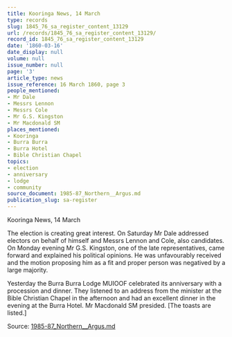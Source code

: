 ```yaml
---
title: Kooringa News, 14 March
type: records
slug: 1845_76_sa_register_content_13129
url: /records/1845_76_sa_register_content_13129/
record_id: 1845_76_sa_register_content_13129
date: '1860-03-16'
date_display: null
volume: null
issue_number: null
page: '3'
article_type: news
issue_reference: 16 March 1860, page 3
people_mentioned:
- Mr Dale
- Messrs Lennon
- Messrs Cole
- Mr G.S. Kingston
- Mr Macdonald SM
places_mentioned:
- Kooringa
- Burra Burra
- Burra Hotel
- Bible Christian Chapel
topics:
- election
- anniversary
- lodge
- community
source_document: 1985-87_Northern__Argus.md
publication_slug: sa-register
---
```


Kooringa News, 14 March

The election is creating great interest.  On Saturday Mr Dale addressed electors on behalf of himself and Messrs Lennon and Cole, also candidates.  On Monday evening Mr G.S. Kingston, one of the late representatives, came forward and explained his political opinions.  He was unfavourably received and the motion proposing him as a fit and proper person was negatived by a large majority.

Yesterday the Burra Burra Lodge MUIOOF celebrated its anniversary with a procession and dinner.  They listened to an address from the minister at the Bible Christian Chapel in the afternoon and had an excellent dinner in the evening at the Burra Hotel.  Mr Macdonald SM presided.  [The toasts are listed.]

Source: [1985-87_Northern__Argus.md](/downloads/markdown/1985-87_Northern__Argus.md)
